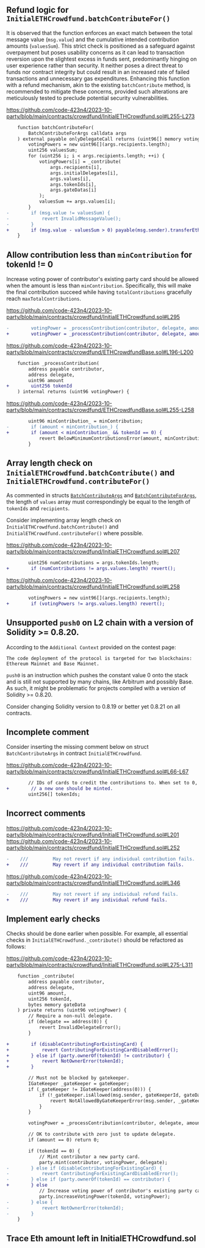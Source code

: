 ## Refund logic for `InitialETHCrowdfund.batchContributeFor()`
It is observed that the function enforces an exact match between the total message value (`msg.value`) and the cumulative intended contribution amounts (`valuesSum`). This strict check is positioned as a safeguard against overpayment but poses usability concerns as it can lead to transaction reversion upon the slightest excess in funds sent, predominantly hinging on user experience rather than security. It neither poses a direct threat to funds nor contract integrity but could result in an increased rate of failed transactions and unnecessary gas expenditures. Enhancing this function with a refund mechanism, akin to the existing `batchContribute` method, is recommended to mitigate these concerns, provided such alterations are meticulously tested to preclude potential security vulnerabilities.

https://github.com/code-423n4/2023-10-party/blob/main/contracts/crowdfund/InitialETHCrowdfund.sol#L255-L273

```diff
    function batchContributeFor(
        BatchContributeForArgs calldata args
    ) external payable onlyDelegateCall returns (uint96[] memory votingPowers) {
        votingPowers = new uint96[](args.recipients.length);
        uint256 valuesSum;
        for (uint256 i; i < args.recipients.length; ++i) {
            votingPowers[i] = _contribute(
                args.recipients[i],
                args.initialDelegates[i],
                args.values[i],
                args.tokenIds[i],
                args.gateDatas[i]
            );
            valuesSum += args.values[i];
        }
-        if (msg.value != valuesSum) {
-            revert InvalidMessageValue();
-        }
+        if (msg.value - valuesSum > 0) payable(msg.sender).transferEth(ethAvailable);
    }
```
## Allow contribution less than `minContribution` for tokenId != 0
Increase voting power of contributor's existing party card should be allowed when the amount is less than `minContribution`. Specifically, this will make the final contribution succeed while having `totalContributions` gracefully reach `maxTotalContributions`.

https://github.com/code-423n4/2023-10-party/blob/main/contracts/crowdfund/InitialETHCrowdfund.sol#L295

```diff
-        votingPower = _processContribution(contributor, delegate, amount);
+        votingPower = _processContribution(contributor, delegate, amount, tokenId);
```
https://github.com/code-423n4/2023-10-party/blob/main/contracts/crowdfund/ETHCrowdfundBase.sol#L196-L200

```diff
    function _processContribution(
        address payable contributor,
        address delegate,
        uint96 amount
+        uint256 tokenId
    ) internal returns (uint96 votingPower) {
```
https://github.com/code-423n4/2023-10-party/blob/main/contracts/crowdfund/ETHCrowdfundBase.sol#L255-L258

```diff
        uint96 minContribution_ = minContribution;
-        if (amount < minContribution_) {
+        if (amount < minContribution_ && tokenId == 0) {
            revert BelowMinimumContributionsError(amount, minContribution_);
        }
```
## Array length check on `InitialETHCrowdfund.batchContribute()` and `InitialETHCrowdfund.contributeFor()`
As commented in structs [`BatchContributeArgs`](https://github.com/code-423n4/2023-10-party/blob/main/contracts/crowdfund/InitialETHCrowdfund.sol#L70-L71) and [`BatchContributeForArgs`](https://github.com/code-423n4/2023-10-party/blob/main/contracts/crowdfund/InitialETHCrowdfund.sol#L88-L89), the length of `values` array must correspondingly be equal to the length of `tokenIds` and `recipients`.

Consider implementing array length check on `InitialETHCrowdfund.batchContribute()` and `InitialETHCrowdfund.contributeFor()` where possible.

https://github.com/code-423n4/2023-10-party/blob/main/contracts/crowdfund/InitialETHCrowdfund.sol#L207

```diff
        uint256 numContributions = args.tokenIds.length;
+        if (numContributions != args.values.length) revert();
```
https://github.com/code-423n4/2023-10-party/blob/main/contracts/crowdfund/InitialETHCrowdfund.sol#L258

```diff
        votingPowers = new uint96[](args.recipients.length);
+        if (votingPowers != args.values.length) revert();
```
## Unsupported `push0` on L2 chain with a version of Solidity >= 0.8.20.
According to the `Additional Context` provided on the contest page:

```
The code deployment of the protocol is targeted for two blockchains: Ethereum Mainnet and Base Mainnet.
```

`push0` is an instruction which pushes the constant value 0 onto the stack and is still not supported by many chains, like Arbitrum and possibly Base. As such, it might be problematic for projects compiled with a version of Solidity >= 0.8.20.

Consider changing Solidity version to 0.8.19 or better yet 0.8.21 on all contracts.

## Incomplete comment
Consider inserting the missing comment below on struct `BatchContributeArgs` in contract `InitialETHCrowdfund`. 

https://github.com/code-423n4/2023-10-party/blob/main/contracts/crowdfund/InitialETHCrowdfund.sol#L66-L67

```diff
        // IDs of cards to credit the contributions to. When set to 0, it means
+        // a new one should be minted.
        uint256[] tokenIds;
```
## Incorrect comments
https://github.com/code-423n4/2023-10-party/blob/main/contracts/crowdfund/InitialETHCrowdfund.sol#L201
https://github.com/code-423n4/2023-10-party/blob/main/contracts/crowdfund/InitialETHCrowdfund.sol#L252

```diff
-    ///         May not revert if any individual contribution fails.
+    ///         May revert if any individual contribution fails.
```
https://github.com/code-423n4/2023-10-party/blob/main/contracts/crowdfund/InitialETHCrowdfund.sol#L346

```diff
-    ///         May not revert if any individual refund fails.
+    ///         May revert if any individual refund fails.
``` 
## Implement early checks
Checks should be done earlier when possible. For example, all essential checks in `InitialETHCrowdfund._contribute()` should be refactored as follows: 

https://github.com/code-423n4/2023-10-party/blob/main/contracts/crowdfund/InitialETHCrowdfund.sol#L275-L311

```diff
    function _contribute(
        address payable contributor,
        address delegate,
        uint96 amount,
        uint256 tokenId,
        bytes memory gateData
    ) private returns (uint96 votingPower) {
        // Require a non-null delegate.
        if (delegate == address(0)) {
            revert InvalidDelegateError();
        }

+        if (disableContributingForExistingCard) {
+            revert ContributingForExistingCardDisabledError();
+        } else if (party.ownerOf(tokenId) != contributor) {
+            revert NotOwnerError(tokenId);
+        }

        // Must not be blocked by gatekeeper.
        IGateKeeper _gateKeeper = gateKeeper;
        if (_gateKeeper != IGateKeeper(address(0))) {
            if (!_gateKeeper.isAllowed(msg.sender, gateKeeperId, gateData)) {
                revert NotAllowedByGateKeeperError(msg.sender, _gateKeeper, gateKeeperId, gateData);
            }
        }

        votingPower = _processContribution(contributor, delegate, amount);

        // OK to contribute with zero just to update delegate.
        if (amount == 0) return 0;

        if (tokenId == 0) {
            // Mint contributor a new party card.
            party.mint(contributor, votingPower, delegate);
-        } else if (disableContributingForExistingCard) {
-            revert ContributingForExistingCardDisabledError();
-        } else if (party.ownerOf(tokenId) == contributor) {
+        } else
            // Increase voting power of contributor's existing party card.
            party.increaseVotingPower(tokenId, votingPower);
-        } else {
-            revert NotOwnerError(tokenId);
-        }
    }
```
## Trace Eth amount left in InitialETHCrowdfund.sol
